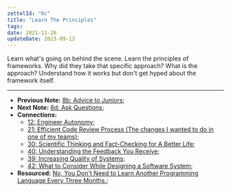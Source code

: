 ```yaml
---
zettelId: "8c"
title: "Learn The Principles"
tags:
date: 2021-11-28
updateDate: 2023-09-13
---
```


Learn what's going on behind the scene. Learn the principles of frameworks. Why did they take that specific approach? What is the approach? Understand how it works but don't get hyped about the framework itself.

---

- **Previous Note:** [8b: Advice to Juniors](/notes/8b/);
- **Next Note:** [8d: Ask Questions](/notes/8d/);
- **Connections:**
  - [12: Engineer Autonomy](/notes/12/);
  - [21: Efficient Code Review Process (The changes I wanted to do in one of my teams)](/notes/21/);
  - [30: Scientific Thinking and Fact-Checking for A Better Life](/notes/30/);
  - [40: Understanding the Feedback You Receive](/notes/40/);
  - [39: Increasing Quality of Systems](/notes/39/);
  - [42: What to Consider While Designing a Software System](/notes/42/);
- **Resourced:** [No, You Don't Need to Learn Another Programming Language Every Three Months.](/no-you-dont-need-to-learn-another-programming-language-every-three-months/);
